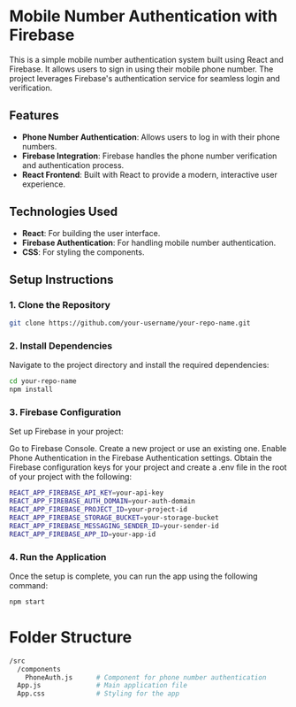 
# Mobile Number Authentication with Firebase

This is a simple mobile number authentication system built using React and Firebase. It allows users to sign in using their mobile phone number. The project leverages Firebase's authentication service for seamless login and verification.

## Features

- **Phone Number Authentication**: Allows users to log in with their phone numbers.
- **Firebase Integration**: Firebase handles the phone number verification and authentication process.
- **React Frontend**: Built with React to provide a modern, interactive user experience.

## Technologies Used

- **React**: For building the user interface.
- **Firebase Authentication**: For handling mobile number authentication.
- **CSS**: For styling the components.

## Setup Instructions

### 1. Clone the Repository

```bash
git clone https://github.com/your-username/your-repo-name.git
```
### 2. Install Dependencies
Navigate to the project directory and install the required dependencies:
```bash
cd your-repo-name
npm install
```

### 3. Firebase Configuration
Set up Firebase in your project:

Go to Firebase Console.
Create a new project or use an existing one.
Enable Phone Authentication in the Firebase Authentication settings.
Obtain the Firebase configuration keys for your project and create a .env file in the root of your project with the following:
```bash
REACT_APP_FIREBASE_API_KEY=your-api-key
REACT_APP_FIREBASE_AUTH_DOMAIN=your-auth-domain
REACT_APP_FIREBASE_PROJECT_ID=your-project-id
REACT_APP_FIREBASE_STORAGE_BUCKET=your-storage-bucket
REACT_APP_FIREBASE_MESSAGING_SENDER_ID=your-sender-id
REACT_APP_FIREBASE_APP_ID=your-app-id
```

### 4. Run the Application
Once the setup is complete, you can run the app using the following command:
```bash
npm start
```

# Folder Structure
```bash
/src
  /components
    PhoneAuth.js      # Component for phone number authentication
  App.js              # Main application file
  App.css             # Styling for the app

```



